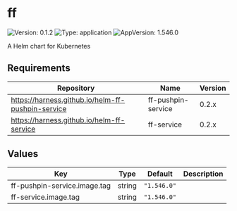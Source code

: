 # ff

![Version: 0.1.2](https://img.shields.io/badge/Version-0.1.2-informational?style=flat-square) ![Type: application](https://img.shields.io/badge/Type-application-informational?style=flat-square) ![AppVersion: 1.546.0](https://img.shields.io/badge/AppVersion-1.546.0-informational?style=flat-square)

A Helm chart for Kubernetes

## Requirements

| Repository | Name | Version |
|------------|------|---------|
| https://harness.github.io/helm-ff-pushpin-service | ff-pushpin-service | 0.2.x |
| https://harness.github.io/helm-ff-service | ff-service | 0.2.x |

## Values

| Key | Type | Default | Description |
|-----|------|---------|-------------|
| ff-pushpin-service.image.tag | string | `"1.546.0"` |  |
| ff-service.image.tag | string | `"1.546.0"` |  |


